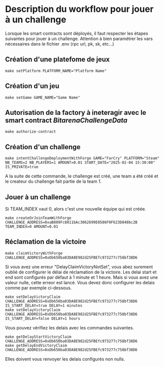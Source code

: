 # Description du workflow pour jouer à un challenge

Lorsque les smart contracts sont déployés, il faut respecter les étapes suivantes pour jouer à un challenge.
Attention à bien paramétrer les vars nécessaires dans le fichier .env (rpc url, pk, sk, etc...)


## Création d'une platefome de jeux

```shell
make setPlatform PLATFORM_NAME="Platform Name"
```

## Création d'un jeu

```shell
make setGame GAME_NAME="Game Name"
```

## Autorisation de la factory à ineteragir avec le smart contract _BitarenaChallengeData_


```shell
make authorize-contract
```

## Création d'un challenge

```shell
make intentChallengeDeploymentWithForge GAME="FarCry" PLATFORM="Steam" NB_TEAMS=2 NB_PLAYERS=1 AMOUNT=0.01 START_DATE="2025-02-04 15:30:00" IS_PRIVATE=true
```

A la suite de cette commande, le challenge est créé, une team a été créé et le createur du challenge fait partie de la team 1.

## Jouer à un challenge

Si TEAM_INDEX vaut 0, alors c'est une nouvelle équipe qui est créée.

```shell
make createOrJoinTeamWithForge CHALLENGE_ADDRESS=0xaB809Fc8011bAc3062699E0586F0F623D848bc2B TEAM_INDEX=0 AMOUNT=0.01
```

## Réclamation de la victoire

```shell
make claimVictoryWithForge CHALLENGE_ADDRESS=0xDb650ba03DA8E982d25FBEfc973277c758bf38D6
```

Si vous avez une erreur "DelayClaimVictoryNotSet", vous abez surement oublié de configurer le délai de réclamation de la victoire.
Les delai start et end sont configurés par défaut à 1 minute et 1 heure.
Mais si vous avez une valeur nulle, cette erreor est lancé.
Vous devez donc configurer les delais comme par exemple ci-dessous.


```shell
make setDelayVictoryClaim CHALLENGE_ADDRESS=0xDb650ba03DA8E982d25FBEfc973277c758bf38D6 IS_START_DELAY=true DELAY=1 minutes
make setDelayVictoryClaim CHALLENGE_ADDRESS=0xDb650ba03DA8E982d25FBEfc973277c758bf38D6 IS_START_DELAY=false DELAY=1 hours
```

Vous pouvez vérifiez les delais avec les commandes suivantes.

```shell
make getDelayStartVictoryClaim CHALLENGE_ADDRESS=0xDb650ba03DA8E982d25FBEfc973277c758bf38D6
make getDelayEndVictoryClaim CHALLENGE_ADDRESS=0xDb650ba03DA8E982d25FBEfc973277c758bf38D6
```

Elles doivent vous renvoyer les delais configurés non nulls.


